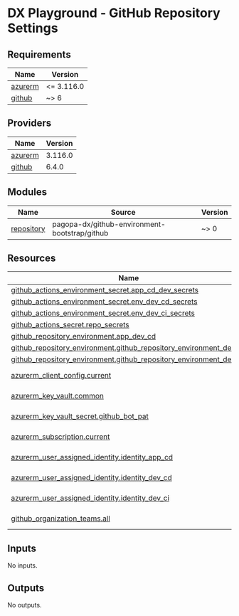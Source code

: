 # DX Playground - GitHub Repository Settings

<!-- BEGIN_TF_DOCS -->
## Requirements

| Name | Version |
|------|---------|
| <a name="requirement_azurerm"></a> [azurerm](#requirement\_azurerm) | <= 3.116.0 |
| <a name="requirement_github"></a> [github](#requirement\_github) | ~> 6 |

## Providers

| Name | Version |
|------|---------|
| <a name="provider_azurerm"></a> [azurerm](#provider\_azurerm) | 3.116.0 |
| <a name="provider_github"></a> [github](#provider\_github) | 6.4.0 |

## Modules

| Name | Source | Version |
|------|--------|---------|
| <a name="module_repository"></a> [repository](#module\_repository) | pagopa-dx/github-environment-bootstrap/github | ~> 0 |

## Resources

| Name | Type |
|------|------|
| [github_actions_environment_secret.app_cd_dev_secrets](https://registry.terraform.io/providers/integrations/github/latest/docs/resources/actions_environment_secret) | resource |
| [github_actions_environment_secret.env_dev_cd_secrets](https://registry.terraform.io/providers/integrations/github/latest/docs/resources/actions_environment_secret) | resource |
| [github_actions_environment_secret.env_dev_ci_secrets](https://registry.terraform.io/providers/integrations/github/latest/docs/resources/actions_environment_secret) | resource |
| [github_actions_secret.repo_secrets](https://registry.terraform.io/providers/integrations/github/latest/docs/resources/actions_secret) | resource |
| [github_repository_environment.app_dev_cd](https://registry.terraform.io/providers/integrations/github/latest/docs/resources/repository_environment) | resource |
| [github_repository_environment.github_repository_environment_dev_cd](https://registry.terraform.io/providers/integrations/github/latest/docs/resources/repository_environment) | resource |
| [github_repository_environment.github_repository_environment_dev_ci](https://registry.terraform.io/providers/integrations/github/latest/docs/resources/repository_environment) | resource |
| [azurerm_client_config.current](https://registry.terraform.io/providers/hashicorp/azurerm/latest/docs/data-sources/client_config) | data source |
| [azurerm_key_vault.common](https://registry.terraform.io/providers/hashicorp/azurerm/latest/docs/data-sources/key_vault) | data source |
| [azurerm_key_vault_secret.github_bot_pat](https://registry.terraform.io/providers/hashicorp/azurerm/latest/docs/data-sources/key_vault_secret) | data source |
| [azurerm_subscription.current](https://registry.terraform.io/providers/hashicorp/azurerm/latest/docs/data-sources/subscription) | data source |
| [azurerm_user_assigned_identity.identity_app_cd](https://registry.terraform.io/providers/hashicorp/azurerm/latest/docs/data-sources/user_assigned_identity) | data source |
| [azurerm_user_assigned_identity.identity_dev_cd](https://registry.terraform.io/providers/hashicorp/azurerm/latest/docs/data-sources/user_assigned_identity) | data source |
| [azurerm_user_assigned_identity.identity_dev_ci](https://registry.terraform.io/providers/hashicorp/azurerm/latest/docs/data-sources/user_assigned_identity) | data source |
| [github_organization_teams.all](https://registry.terraform.io/providers/integrations/github/latest/docs/data-sources/organization_teams) | data source |

## Inputs

No inputs.

## Outputs

No outputs.
<!-- END_TF_DOCS -->